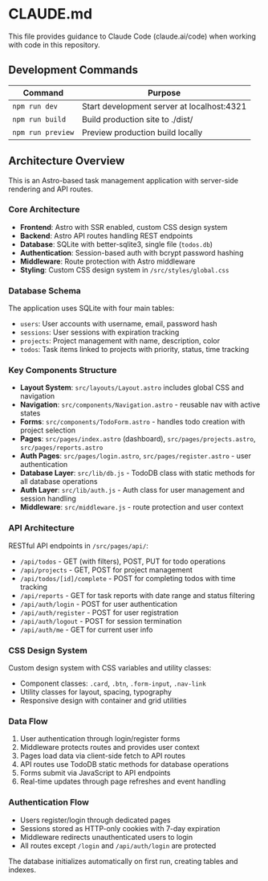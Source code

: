 # CLAUDE.md

This file provides guidance to Claude Code (claude.ai/code) when working with code in this repository.

## Development Commands

| Command | Purpose |
|---------|---------|
| `npm run dev` | Start development server at localhost:4321 |
| `npm run build` | Build production site to ./dist/ |
| `npm run preview` | Preview production build locally |

## Architecture Overview

This is an Astro-based task management application with server-side rendering and API routes.

### Core Architecture
- **Frontend**: Astro with SSR enabled, custom CSS design system
- **Backend**: Astro API routes handling REST endpoints
- **Database**: SQLite with better-sqlite3, single file (`todos.db`)
- **Authentication**: Session-based auth with bcrypt password hashing
- **Middleware**: Route protection with Astro middleware
- **Styling**: Custom CSS design system in `/src/styles/global.css`

### Database Schema
The application uses SQLite with four main tables:
- `users`: User accounts with username, email, password hash
- `sessions`: User sessions with expiration tracking
- `projects`: Project management with name, description, color
- `todos`: Task items linked to projects with priority, status, time tracking

### Key Components Structure
- **Layout System**: `src/layouts/Layout.astro` includes global CSS and navigation
- **Navigation**: `src/components/Navigation.astro` - reusable nav with active states
- **Forms**: `src/components/TodoForm.astro` - handles todo creation with project selection
- **Pages**: `src/pages/index.astro` (dashboard), `src/pages/projects.astro`, `src/pages/reports.astro`
- **Auth Pages**: `src/pages/login.astro`, `src/pages/register.astro` - user authentication
- **Database Layer**: `src/lib/db.js` - TodoDB class with static methods for all database operations
- **Auth Layer**: `src/lib/auth.js` - Auth class for user management and session handling
- **Middleware**: `src/middleware.js` - route protection and user context

### API Architecture
RESTful API endpoints in `/src/pages/api/`:
- `/api/todos` - GET (with filters), POST, PUT for todo operations
- `/api/projects` - GET, POST for project management  
- `/api/todos/[id]/complete` - POST for completing todos with time tracking
- `/api/reports` - GET for task reports with date range and status filtering
- `/api/auth/login` - POST for user authentication
- `/api/auth/register` - POST for user registration
- `/api/auth/logout` - POST for session termination
- `/api/auth/me` - GET for current user info

### CSS Design System
Custom design system with CSS variables and utility classes:
- Component classes: `.card`, `.btn`, `.form-input`, `.nav-link`
- Utility classes for layout, spacing, typography
- Responsive design with container and grid utilities

### Data Flow
1. User authentication through login/register forms
2. Middleware protects routes and provides user context
3. Pages load data via client-side fetch to API routes
4. API routes use TodoDB static methods for database operations
5. Forms submit via JavaScript to API endpoints
6. Real-time updates through page refreshes and event handling

### Authentication Flow
- Users register/login through dedicated pages
- Sessions stored as HTTP-only cookies with 7-day expiration
- Middleware redirects unauthenticated users to login
- All routes except `/login` and `/api/auth/login` are protected

The database initializes automatically on first run, creating tables and indexes.